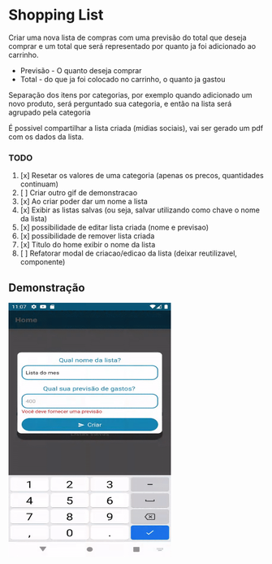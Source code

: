 # Shopping List

Criar uma nova lista de compras com uma previsão do total que deseja comprar
e um total que será representado por quanto ja foi adicionado ao carrinho. 

* Previsão - O quanto deseja comprar
* Total - do que ja foi colocado no carrinho, o quanto ja gastou

Separação dos itens por categorias, por exemplo quando adicionado um novo produto,
será perguntado sua categoria, e então na lista será agrupado pela categoria

É possivel compartilhar a lista criada (midias sociais), vai ser gerado um pdf com
os dados da lista.

### TODO

1. [x] Resetar os valores de uma categoria (apenas os precos, quantidades continuam)
2. [ ] Criar outro gif de demonstracao
3. [x] Ao criar poder dar um nome a lista
4. [x] Exibir as listas salvas (ou seja, salvar utilizando como chave o nome da lista)
5. [x] possibilidade de editar lista criada (nome e previsao)
6. [x] possibilidade de remover lista criada
7. [x] Titulo do home exibir o nome da lista
8. [ ] Refatorar modal de criacao/edicao da lista (deixar reutilizavel, componente)

## Demonstração
<img src="demo.gif" width="320" height="500" />
